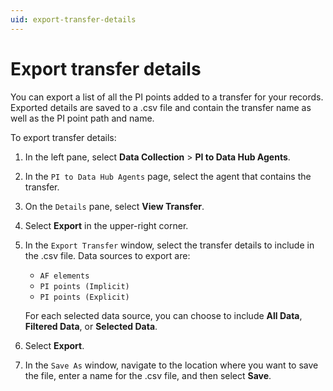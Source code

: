 ```yaml
---
uid: export-transfer-details
---
```


# Export transfer details

You can export a list of all the PI points added to a transfer for your records. Exported details are saved to a .csv file and contain the transfer name as well as the PI point path and name.

To export transfer details:

1. In the left pane, select **Data Collection** > **PI to Data Hub Agents**.

1. In the `PI to Data Hub Agents` page, select the agent that contains the transfer.
 
1. On the `Details` pane, select **View Transfer**.

1. Select **Export** in the upper-right corner.

1. In the `Export Transfer` window, select the transfer details to include in the .csv file. Data sources to export are:

   - `AF elements`
   - `PI points (Implicit)`
   - `PI points (Explicit)`

   For each selected data source, you can choose to include **All Data**, **Filtered Data**, or **Selected Data**.

1. Select **Export**.

1. In the `Save As` window, navigate to the location where you want to save the file, enter a name for the .csv file, and then select **Save**.
